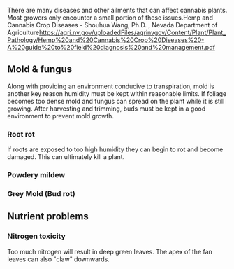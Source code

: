 There are many diseases and other ailments that can affect cannabis plants. Most growers only encounter a small portion of these issues.<ref>Hemp and Cannabis Crop Diseases - Shouhua Wang, Ph.D. , Nevada Department of Agriculture<nowiki/>https://agri.nv.gov/uploadedFiles/agrinvgov/Content/Plant/Plant_Pathology/Hemp%20and%20Cannabis%20Crop%20Diseases%20-A%20guide%20to%20field%20diagnosis%20and%20management.pdf</ref>

## Mold & fungus
Along with providing an environment conducive to transpiration, mold is another key reason humidity must be kept within reasonable limits. If foliage becomes too dense mold and fungus can spread on the plant while it is still growing. After harvesting and trimming, buds must be kept in a good environment to prevent mold growth.

### Root rot
If roots are exposed to too high humidity they can begin to rot and become damaged. This can ultimately kill a plant.

### Powdery mildew

### Grey Mold (Bud rot)

## Nutrient problems

### Nitrogen toxicity
Too much nitrogen will result in deep green leaves. The apex of the fan leaves can also "claw" downwards.
